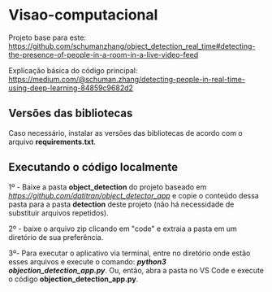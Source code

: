 # Visao-computacional

Projeto base para este: https://github.com/schumanzhang/object_detection_real_time#detecting-the-presence-of-people-in-a-room-in-a-live-video-feed

Explicação básica do código principal: https://medium.com/@schuman.zhang/detecting-people-in-real-time-using-deep-learning-84859c9682d2

## Versões das bibliotecas
Caso necessário, instalar as versões das bibliotecas de acordo com o arquivo **requirements.txt**.

## Executando o código localmente
1º - Baixe a pasta **object_detection** do projeto baseado em *https://github.com/datitran/object_detector_app* e copie o conteúdo dessa pasta para a pasta **detection** deste projeto (não há necessidade de substituir arquivos repetidos).

2º - baixe o arquivo zip clicando em "code" e extraia a pasta em um diretório de sua preferência.

3º- Para executar o aplicativo via terminal, entre no diretório onde estão esses arquivos e execute o comando: ***python3 objection_detection_app.py***. Ou, então, abra a pasta no VS Code e execute o código **objection_detection_app.py**.
